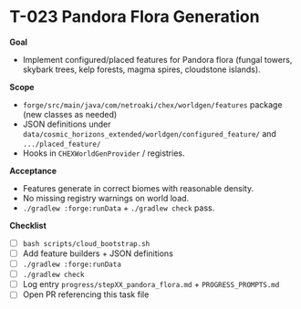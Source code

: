 # T-023 Pandora Flora Generation

**Goal**

- Implement configured/placed features for Pandora flora (fungal towers, skybark trees, kelp forests, magma spires, cloudstone islands).

**Scope**

- `forge/src/main/java/com/netroaki/chex/worldgen/features` package (new classes as needed)
- JSON definitions under `data/cosmic_horizons_extended/worldgen/configured_feature/` and `.../placed_feature/`
- Hooks in `CHEXWorldGenProvider` / registries.

**Acceptance**

- Features generate in correct biomes with reasonable density.
- No missing registry warnings on world load.
- `./gradlew :forge:runData` + `./gradlew check` pass.

**Checklist**

- [ ] `bash scripts/cloud_bootstrap.sh`
- [ ] Add feature builders + JSON definitions
- [ ] `./gradlew :forge:runData`
- [ ] `./gradlew check`
- [ ] Log entry `progress/stepXX_pandora_flora.md` + `PROGRESS_PROMPTS.md`
- [ ] Open PR referencing this task file
